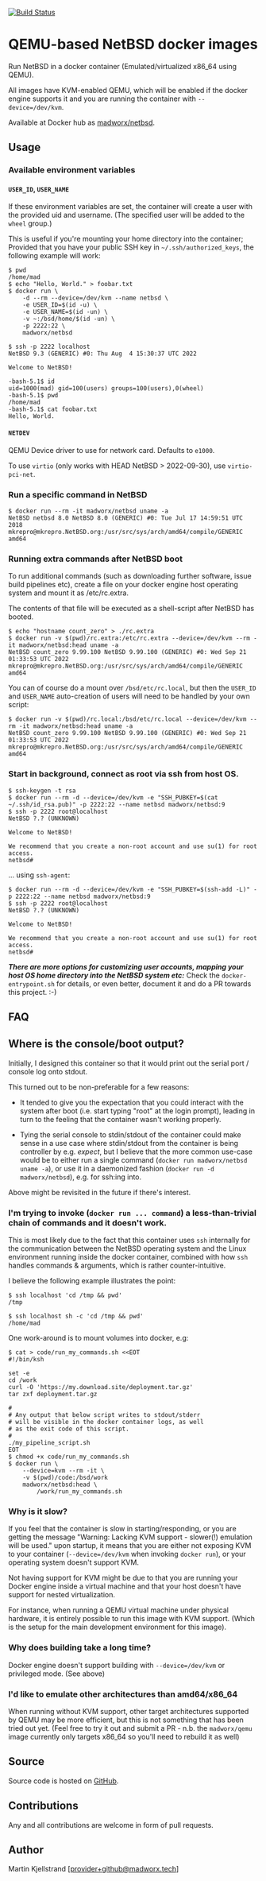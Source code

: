 [![Build Status](https://travis-ci.org/madworx/docker-netbsd.svg?branch=master)](https://travis-ci.org/madworx/docker-netbsd)

# QEMU-based NetBSD docker images

Run NetBSD in a docker container (Emulated/virtualized x86_64 using QEMU).

All images have KVM-enabled QEMU, which  will be enabled if the docker
engine supports it and you are running the container with `--device=/dev/kvm`.

Available at Docker hub as [madworx/netbsd](https://hub.docker.com/r/madworx/netbsd/).

## Usage

### Available environment variables

#### `USER_ID`, `USER_NAME`

If these environment variables are set, the container will create a user with the provided uid and username. 
(The specified user will be added to the `wheel` group.)

This is useful if you're mounting your home directory into the container; Provided that you have your public SSH key in `~/.ssh/authorized_keys`, the following example will work:

```
$ pwd
/home/mad
$ echo "Hello, World." > foobar.txt
$ docker run \
    -d --rm --device=/dev/kvm --name netbsd \
    -e USER_ID=$(id -u) \
    -e USER_NAME=$(id -un) \
    -v ~:/bsd/home/$(id -un) \
    -p 2222:22 \
    madworx/netbsd

$ ssh -p 2222 localhost 
NetBSD 9.3 (GENERIC) #0: Thu Aug  4 15:30:37 UTC 2022

Welcome to NetBSD!

-bash-5.1$ id
uid=1000(mad) gid=100(users) groups=100(users),0(wheel)
-bash-5.1$ pwd
/home/mad
-bash-5.1$ cat foobar.txt
Hello, World.
```

#### `NETDEV`

QEMU Device driver to use for network card. Defaults to `e1000`.

To use `virtio` (only works with HEAD NetBSD > 2022-09-30), use `virtio-pci-net`.

### Run a specific command in NetBSD

```
$ docker run --rm -it madworx/netbsd uname -a
NetBSD netbsd 8.0 NetBSD 8.0 (GENERIC) #0: Tue Jul 17 14:59:51 UTC 2018  mkrepro@mkrepro.NetBSD.org:/usr/src/sys/arch/amd64/compile/GENERIC amd64
```

### Running extra commands after NetBSD boot

To run additional commands (such as downloading further software, issue build pipelines etc), create a file on your docker engine host operating system and mount it as /etc/rc.extra.

The contents of that file will be executed as a shell-script after NetBSD has booted.

```
$ echo "hostname count_zero" > ./rc.extra
$ docker run -v $(pwd)/rc.extra:/etc/rc.extra --device=/dev/kvm --rm -it madworx/netbsd:head uname -a
NetBSD count_zero 9.99.100 NetBSD 9.99.100 (GENERIC) #0: Wed Sep 21 01:33:53 UTC 2022  mkrepro@mkrepro.NetBSD.org:/usr/src/sys/arch/amd64/compile/GENERIC amd64
```

You can of course do a mount over `/bsd/etc/rc.local`, but then the `USER_ID` and `USER_NAME` auto-creation of users will need to be handled by your own script:

```
$ docker run -v $(pwd)/rc.local:/bsd/etc/rc.local --device=/dev/kvm --rm -it madworx/netbsd:head uname -a
NetBSD count_zero 9.99.100 NetBSD 9.99.100 (GENERIC) #0: Wed Sep 21 01:33:53 UTC 2022  mkrepro@mkrepro.NetBSD.org:/usr/src/sys/arch/amd64/compile/GENERIC amd64
```

### Start in background, connect as root via ssh from host OS.
```
$ ssh-keygen -t rsa
$ docker run --rm -d --device=/dev/kvm -e "SSH_PUBKEY=$(cat ~/.ssh/id_rsa.pub)" -p 2222:22 --name netbsd madworx/netbsd:9
$ ssh -p 2222 root@localhost
NetBSD ?.? (UNKNOWN)

Welcome to NetBSD!

We recommend that you create a non-root account and use su(1) for root access.
netbsd# 
```

... using `ssh-agent`:

``` shell
$ docker run --rm -d --device=/dev/kvm -e "SSH_PUBKEY=$(ssh-add -L)" -p 2222:22 --name netbsd madworx/netbsd:9
$ ssh -p 2222 root@localhost
NetBSD ?.? (UNKNOWN)

Welcome to NetBSD!

We recommend that you create a non-root account and use su(1) for root access.
netbsd# 
```

***There are more options for customizing user accounts, mapping your host OS home directory into the NetBSD system etc:*** Check the `docker-entrypoint.sh` for details, or even better, document it and do a PR towards this project. :-)

## FAQ

## Where is the console/boot output?

Initially, I designed this container so that it would print out the serial port / console log onto stdout.

This turned out to be non-preferable for a few reasons:

* It tended to give you the expectation that you could interact with the system after boot (i.e. start typing "root" at the login prompt), leading in turn to the feeling that the container wasn't working properly.

* Tying the serial console to stdin/stdout of the container could make sense in a use case where stdin/stdout from the container is being controller by e.g. _expect_, but I believe that the more common use-case would be to either run a single command (`docker run madworx/netbsd uname -a`), or use it in a daemonized fashion (`docker run -d madworx/netbsd`), e.g. for ssh:ing into.

Above might be revisited in the future if there's interest.

### I'm trying to invoke (`docker run ... command`) a less-than-trivial chain of commands and it doesn't work.

This is most likely due to the fact that this container uses `ssh` internally for the communication between the NetBSD operating system and the Linux environment running inside the docker container, combined with how `ssh` handles commands & arguments, which is rather counter-intuitive.

I believe the following example illustrates the point:

```
$ ssh localhost 'cd /tmp && pwd'
/tmp

$ ssh localhost sh -c 'cd /tmp && pwd'
/home/mad
```

One work-around is to mount volumes into docker, e.g:

```
$ cat > code/run_my_commands.sh <<EOT
#!/bin/ksh

set -e
cd /work
curl -O 'https://my.download.site/deployment.tar.gz'
tar zxf deployment.tar.gz

#
# Any output that below script writes to stdout/stderr
# will be visible in the docker container logs, as well
# as the exit code of this script.
#
./my_pipeline_script.sh
EOT
$ chmod +x code/run_my_commands.sh
$ docker run \
    --device=kvm --rm -it \
    -v $(pwd)/code:/bsd/work
    madworx/netbsd:head \
        /work/run_my_commands.sh
```

### Why is it slow?

If you feel that the container is slow in starting/responding, or you are getting the message "Warning: Lacking KVM support - slower(!) emulation will be used." upon startup, it means that you are either not exposing KVM to your container (`--device=/dev/kvm` when invoking `docker run`), or your operating system doesn't support KVM.

Not having support for KVM might be due to that you are running your Docker engine inside a virtual machine and that your host doesn't have support for nested virtualization.

For instance, when running a QEMU virtual machine under physical hardware, it is entirely possible to run this image with KVM support. (Which is the setup for the main development environment for this image).

### Why does building take a long time?

Docker engine doesn't support building with `--device=/dev/kvm` or privileged mode. (See above)

### I'd like to emulate other architectures than amd64/x86_64

When running without KVM support, other target architectures supported by QEMU may be more efficient, but this is not something that has been tried out yet. (Feel free to try it out and submit a PR - n.b. the `madworx/qemu` image currently only targets x86_64 so you'll need to rebuild it as well)

## Source

Source code is hosted on [GitHub](https://github.com/madworx/docker-netbsd).

## Contributions

Any and all contributions are welcome in form of pull requests.

## Author

Martin Kjellstrand [provider+github@madworx.tech]
